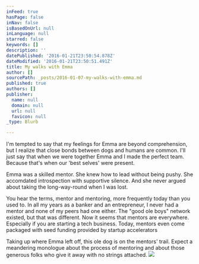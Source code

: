 ```yaml
---
inFeed: true
hasPage: false
inNav: false
isBasedOnUrl: null
inLanguage: null
starred: false
keywords: []
description: ''
datePublished: '2016-01-21T23:50:54.878Z'
dateModified: '2016-01-21T23:50:51.491Z'
title: My walks with Emma
author: []
sourcePath: _posts/2016-01-07-my-walks-with-emma.md
published: true
authors: []
publisher:
  name: null
  domain: null
  url: null
  favicon: null
_type: Blurb

---
```

I'm tempted to say that my feelings for Emma are beyond comprehension, but I realize that close bonds between dogs and humans are common. I'll just say that when we were together Emma and I made the perfect team. Because that's when our 'best selves' were present.

Emma was a skilled mentor. She knew how to lead without being pushy. She accomdated introspection with supportive silence. And she never argued about taking the long-way-round when I was lost. 

You hear the terms, mentor and mentoring, more frequently today than you used to. In all my years as a banker and an entrepreneur, I never had a mentor and none of my peers had one either. The "good ole boys" network existed, but that was different. Now it seems that mentors are everywhere. Especially if you are starting a tech business.  Today, mentors even come packaged with seed funding provided by startup accelerators

Taking up where Emma left off, this ole dog is on the mentors' trail.  Expect a meandering monologue about the process of mentoring and about those generous folks who give it away with no strings attached.
![](https://the-grid-user-content.s3-us-west-2.amazonaws.com/61d85b4d-0ed5-4921-8a35-bfd49bca74ba.jpg)
